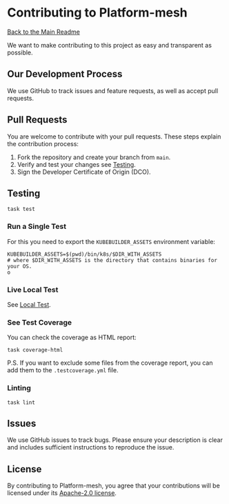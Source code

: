 # Contributing to Platform-mesh

[Back to the Main Readme](../README.md)

We want to make contributing to this project as easy and transparent as possible.

## Our Development Process
We use GitHub to track issues and feature requests, as well as accept pull requests.

## Pull Requests
You are welcome to contribute with your pull requests. These steps explain the contribution process:

1. Fork the repository and create your branch from `main`.
1. Verify and test your changes see [Testing](#testing).
1. Sign the Developer Certificate of Origin (DCO).

## Testing

```shell
task test
```

### Run a Single Test
For this you need to export the `KUBEBUILDER_ASSETS` environment variable:
```shell
KUBEBUILDER_ASSETS=$(pwd)/bin/k8s/$DIR_WITH_ASSETS
# where $DIR_WITH_ASSETS is the directory that contains binaries for your OS.
o
```

### Live Local Test

See [Local Test](local_test.md).

### See Test Coverage

You can check the coverage as HTML report:
```shell
task coverage-html
```
P.S. If you want to exclude some files from the coverage report, you can add them to the `.testcoverage.yml` file.

### Linting

```shell
task lint
```

## Issues
We use GitHub issues to track bugs. Please ensure your description is
clear and includes sufficient instructions to reproduce the issue.

## License
By contributing to Platform-mesh, you agree that your contributions will be licensed
under its [Apache-2.0 license](../LICENSE).


